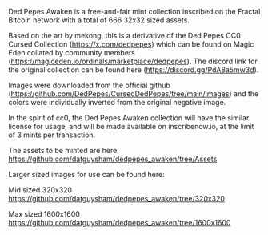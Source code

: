 Ded Pepes Awaken is a free-and-fair mint collection inscribed on the Fractal Bitcoin network with a total of 666 32x32 sized assets.

Based on the art by mekong, this is a derivative of the Ded Pepes CC0 Cursed Collection (https://x.com/dedpepes) which can be found on Magic Eden collated by community members (https://magiceden.io/ordinals/marketplace/dedpepes). The discord link for the original collection can be found here (https://discord.gg/PdA8a5mw3d).

Images were downloaded from the official github (https://github.com/DedPepes/CursedDedPepes/tree/main/images) and the colors were individually inverted from the original negative image.

In the spirit of cc0, the Ded Pepes Awaken collection will have the similar license for usage, and will be made available on inscribenow.io, at the limit of 3 mints per transaction.

The assets to be minted are here: https://github.com/datguysham/dedpepes_awaken/tree/Assets

Larger sized images for use can be found here:

Mid sized 320x320 https://github.com/datguysham/dedpepes_awaken/tree/320x320

Max sized 1600x1600 https://github.com/datguysham/dedpepes_awaken/tree/1600x1600
